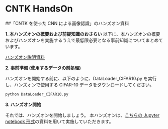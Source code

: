 # CNTK HandsOn
##「CNTK を使った CNN による画像認識」のハンズオン資料

**1. 本ハンズオンの概要および前提知識のおさらい**
以下に、本ハンズオンの概要およびハンズオンを実施するうえで最低限必要となる事前知識についてまとめています。

[ハンズオン説明資料](https://github.com/msmamita/cntk_handson/blob/master/CNTK_Beginner's_HandsOn_DecodeHackday.pptx)

**2. 事前準備 (使用するデータの前処理)**

ハンズオンを開始する前に、以下のように、DataLoader_CIFAR10.py を実行し、ハンズオンで使用する CIFAR-10 データをダウンロードしてください。

```py
python DataLoader_CIFAR10.py 
```

**3. ハンズオン開始**

それでは、ハンズオンを開始しましょう。 
本ハンズオンは、[こちらの Jupyter notebook 形式](https://github.com/msmamita/cntk_handson/blob/master/CNTK_Handson_ImageRecongnition_w_CNN.ipynb)の資料を用いて実施していただきます。
